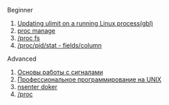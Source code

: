 Beginner  
1. [Updating ulimit on a running Linux process(gbl)](https://www.gregchapple.com/blog/updating-ulimit-on-running-linux-process/)  
2. [proc manage](http://rus-linux.net/MyLDP/proc/processes-in-Linux.html)  
3. [/proc fs](http://manpages.ubuntu.com/manpages/precise/ru/man5/proc.5.html)  
4. [/proc/pid/stat - fields/column](https://web.archive.org/web/20130302063336/http://www.lindevdoc.org/wiki//proc/pid/stat)  

Advanced  
1. [Основы работы с сигналами](https://www.ibm.com/developerworks/ru/library/l-signals_1/index.html)  
2. [Профессиональное программирование на UNIX](https://otus.ru/media-private/f2/a0/UNIX_Professionalnoe_programmirovanie_3_e_izd_2018-4560-f2a055.pdf?hash=5XSmwtMz2sKZUyQ50QH_AA&expires=1582653219)  
3. [nsenter doker](https://coderwall.com/p/xwbraq/attach-to-your-docker-containers-with-ease-using-nsenter)  
4. [/proc](https://linux.die.net/man/5/proc)  
